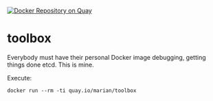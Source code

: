 [![Docker Repository on Quay](https://quay.io/repository/marian/toolbox/status "Docker Repository on Quay")](https://quay.io/repository/marian/toolbox)

# toolbox

Everybody must have their personal Docker image debugging, getting things done etcd. This is mine.

Execute:

```nohighlight
docker run --rm -ti quay.io/marian/toolbox
```
